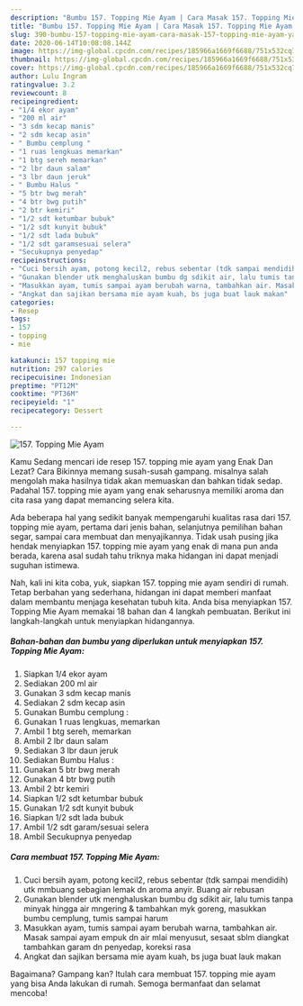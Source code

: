 ```yaml
---
description: "Bumbu 157. Topping Mie Ayam | Cara Masak 157. Topping Mie Ayam Yang Paling Enak"
title: "Bumbu 157. Topping Mie Ayam | Cara Masak 157. Topping Mie Ayam Yang Paling Enak"
slug: 390-bumbu-157-topping-mie-ayam-cara-masak-157-topping-mie-ayam-yang-paling-enak
date: 2020-06-14T10:08:08.144Z
image: https://img-global.cpcdn.com/recipes/185966a1669f6688/751x532cq70/157-topping-mie-ayam-foto-resep-utama.jpg
thumbnail: https://img-global.cpcdn.com/recipes/185966a1669f6688/751x532cq70/157-topping-mie-ayam-foto-resep-utama.jpg
cover: https://img-global.cpcdn.com/recipes/185966a1669f6688/751x532cq70/157-topping-mie-ayam-foto-resep-utama.jpg
author: Lulu Ingram
ratingvalue: 3.2
reviewcount: 8
recipeingredient:
- "1/4 ekor ayam"
- "200 ml air"
- "3 sdm kecap manis"
- "2 sdm kecap asin"
- " Bumbu cemplung "
- "1 ruas lengkuas memarkan"
- "1 btg sereh memarkan"
- "2 lbr daun salam"
- "3 lbr daun jeruk"
- " Bumbu Halus "
- "5 btr bwg merah"
- "4 btr bwg putih"
- "2 btr kemiri"
- "1/2 sdt ketumbar bubuk"
- "1/2 sdt kunyit bubuk"
- "1/2 sdt lada bubuk"
- "1/2 sdt garamsesuai selera"
- "Secukupnya penyedap"
recipeinstructions:
- "Cuci bersih ayam, potong kecil2, rebus sebentar (tdk sampai mendidih) utk mmbuang sebagian lemak dn aroma anyir. Buang air rebusan"
- "Gunakan blender utk menghaluskan bumbu dg sdikit air, lalu tumis tanpa minyak hingga air mngering &amp; tambahkan myk goreng, masukkan bumbu cemplung, tumis sampai harum"
- "Masukkan ayam, tumis sampai ayam berubah warna, tambahkan air. Masak sampai ayam empuk dn air mlai menyusut, sesaat sblm diangkat tambahkan garam dn penyedap, koreksi rasa"
- "Angkat dan sajikan bersama mie ayam kuah, bs juga buat lauk makan"
categories:
- Resep
tags:
- 157
- topping
- mie

katakunci: 157 topping mie 
nutrition: 297 calories
recipecuisine: Indonesian
preptime: "PT12M"
cooktime: "PT36M"
recipeyield: "1"
recipecategory: Dessert

---
```



![157. Topping Mie Ayam](https://img-global.cpcdn.com/recipes/185966a1669f6688/751x532cq70/157-topping-mie-ayam-foto-resep-utama.jpg)

Kamu Sedang mencari ide resep 157. topping mie ayam yang Enak Dan Lezat? Cara Bikinnya memang susah-susah gampang. misalnya salah mengolah maka hasilnya tidak akan memuaskan dan bahkan tidak sedap. Padahal 157. topping mie ayam yang enak seharusnya memiliki aroma dan cita rasa yang dapat memancing selera kita.

Ada beberapa hal yang sedikit banyak mempengaruhi kualitas rasa dari 157. topping mie ayam, pertama dari jenis bahan, selanjutnya pemilihan bahan segar, sampai cara membuat dan menyajikannya. Tidak usah pusing jika hendak menyiapkan 157. topping mie ayam yang enak di mana pun anda berada, karena asal sudah tahu triknya maka hidangan ini dapat menjadi suguhan istimewa.




Nah, kali ini kita coba, yuk, siapkan 157. topping mie ayam sendiri di rumah. Tetap berbahan yang sederhana, hidangan ini dapat memberi manfaat dalam membantu menjaga kesehatan tubuh kita. Anda bisa menyiapkan 157. Topping Mie Ayam memakai 18 bahan dan 4 langkah pembuatan. Berikut ini langkah-langkah untuk menyiapkan hidangannya.

<!--inarticleads1-->

##### Bahan-bahan dan bumbu yang diperlukan untuk menyiapkan 157. Topping Mie Ayam:

1. Siapkan 1/4 ekor ayam
1. Sediakan 200 ml air
1. Gunakan 3 sdm kecap manis
1. Sediakan 2 sdm kecap asin
1. Gunakan  Bumbu cemplung :
1. Gunakan 1 ruas lengkuas, memarkan
1. Ambil 1 btg sereh, memarkan
1. Ambil 2 lbr daun salam
1. Sediakan 3 lbr daun jeruk
1. Sediakan  Bumbu Halus :
1. Gunakan 5 btr bwg merah
1. Gunakan 4 btr bwg putih
1. Ambil 2 btr kemiri
1. Siapkan 1/2 sdt ketumbar bubuk
1. Gunakan 1/2 sdt kunyit bubuk
1. Siapkan 1/2 sdt lada bubuk
1. Ambil 1/2 sdt garam/sesuai selera
1. Ambil Secukupnya penyedap




<!--inarticleads2-->

##### Cara membuat 157. Topping Mie Ayam:

1. Cuci bersih ayam, potong kecil2, rebus sebentar (tdk sampai mendidih) utk mmbuang sebagian lemak dn aroma anyir. Buang air rebusan
1. Gunakan blender utk menghaluskan bumbu dg sdikit air, lalu tumis tanpa minyak hingga air mngering &amp; tambahkan myk goreng, masukkan bumbu cemplung, tumis sampai harum
1. Masukkan ayam, tumis sampai ayam berubah warna, tambahkan air. Masak sampai ayam empuk dn air mlai menyusut, sesaat sblm diangkat tambahkan garam dn penyedap, koreksi rasa
1. Angkat dan sajikan bersama mie ayam kuah, bs juga buat lauk makan




Bagaimana? Gampang kan? Itulah cara membuat 157. topping mie ayam yang bisa Anda lakukan di rumah. Semoga bermanfaat dan selamat mencoba!
